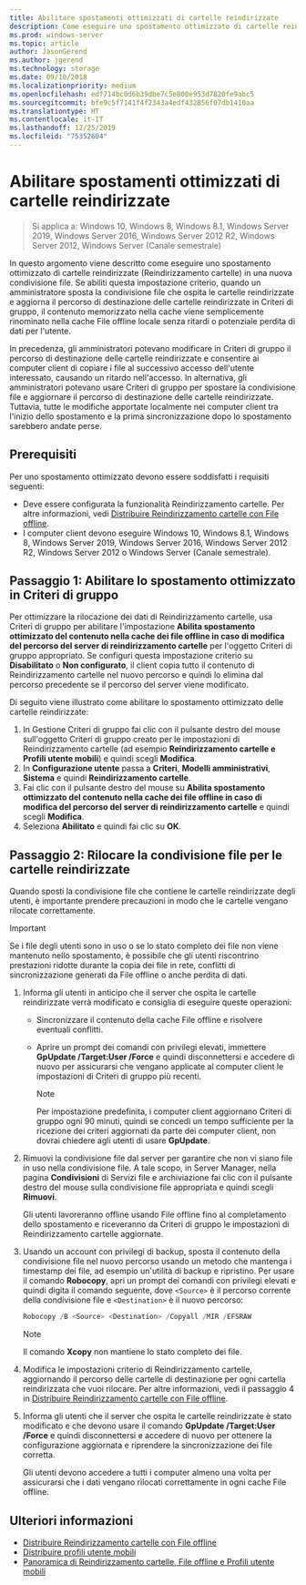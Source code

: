 ```yaml
---
title: Abilitare spostamenti ottimizzati di cartelle reindirizzate
description: Come eseguire uno spostamento ottimizzato di cartelle reindirizzate in una nuova condivisione file.
ms.prod: windows-server
ms.topic: article
author: JasonGerend
ms.author: jgerend
ms.technology: storage
ms.date: 09/10/2018
ms.localizationpriority: medium
ms.openlocfilehash: edf714bc0d6b39dbe7c5e800e953d7820fe9abc5
ms.sourcegitcommit: bfe9c5f7141f4f2343a4edf432856f07db1410aa
ms.translationtype: HT
ms.contentlocale: it-IT
ms.lasthandoff: 12/25/2019
ms.locfileid: "75352604"
---
```

# <a name="enable-optimized-moves-of-redirected-folders"></a>Abilitare spostamenti ottimizzati di cartelle reindirizzate

>Si applica a: Windows 10, Windows 8, Windows 8.1, Windows Server 2019, Windows Server 2016, Windows Server 2012 R2, Windows Server 2012, Windows Server (Canale semestrale)

In questo argomento viene descritto come eseguire uno spostamento ottimizzato di cartelle reindirizzate (Reindirizzamento cartelle) in una nuova condivisione file. Se abiliti questa impostazione criterio, quando un amministratore sposta la condivisione file che ospita le cartelle reindirizzate e aggiorna il percorso di destinazione delle cartelle reindirizzate in Criteri di gruppo, il contenuto memorizzato nella cache viene semplicemente rinominato nella cache File offline locale senza ritardi o potenziale perdita di dati per l'utente.

In precedenza, gli amministratori potevano modificare in Criteri di gruppo il percorso di destinazione delle cartelle reindirizzate e consentire ai computer client di copiare i file al successivo accesso dell'utente interessato, causando un ritardo nell'accesso. In alternativa, gli amministratori potevano usare Criteri di gruppo per spostare la condivisione file e aggiornare il percorso di destinazione delle cartelle reindirizzate. Tuttavia, tutte le modifiche apportate localmente nei computer client tra l'inizio dello spostamento e la prima sincronizzazione dopo lo spostamento sarebbero andate perse.

## <a name="prerequisites"></a>Prerequisiti

Per uno spostamento ottimizzato devono essere soddisfatti i requisiti seguenti:

- Deve essere configurata la funzionalità Reindirizzamento cartelle. Per altre informazioni, vedi [Distribuire Reindirizzamento cartelle con File offline](deploy-folder-redirection.md).
- I computer client devono eseguire Windows 10, Windows 8.1, Windows 8, Windows Server 2019, Windows Server 2016, Windows Server 2012 R2, Windows Server 2012 o Windows Server (Canale semestrale).

## <a name="step-1-enable-optimized-move-in-group-policy"></a>Passaggio 1: Abilitare lo spostamento ottimizzato in Criteri di gruppo

Per ottimizzare la rilocazione dei dati di Reindirizzamento cartelle, usa Criteri di gruppo per abilitare l'impostazione **Abilita spostamento ottimizzato del contenuto nella cache dei file offline in caso di modifica del percorso del server di reindirizzamento cartelle** per l'oggetto Criteri di gruppo appropriato. Se configuri questa impostazione criterio su **Disabilitato** o **Non configurato**, il client copia tutto il contenuto di Reindirizzamento cartelle nel nuovo percorso e quindi lo elimina dal percorso precedente se il percorso del server viene modificato.

Di seguito viene illustrato come abilitare lo spostamento ottimizzato delle cartelle reindirizzate:

1. In Gestione Criteri di gruppo fai clic con il pulsante destro del mouse sull'oggetto Criteri di gruppo creato per le impostazioni di Reindirizzamento cartelle (ad esempio **Reindirizzamento cartelle e Profili utente mobili**) e quindi scegli **Modifica**.
2. In **Configurazione utente** passa a **Criteri**, **Modelli amministrativi**, **Sistema** e quindi **Reindirizzamento cartelle**.
3. Fai clic con il pulsante destro del mouse su **Abilita spostamento ottimizzato del contenuto nella cache dei file offline in caso di modifica del percorso del server di reindirizzamento cartelle** e quindi scegli **Modifica**.
4. Seleziona **Abilitato** e quindi fai clic su **OK**.

## <a name="step-2-relocate-the-file-share-for-redirected-folders"></a>Passaggio 2: Rilocare la condivisione file per le cartelle reindirizzate

Quando sposti la condivisione file che contiene le cartelle reindirizzate degli utenti, è importante prendere precauzioni in modo che le cartelle vengano rilocate correttamente.

>[!IMPORTANT]
>Se i file degli utenti sono in uso o se lo stato completo dei file non viene mantenuto nello spostamento, è possibile che gli utenti riscontrino prestazioni ridotte durante la copia dei file in rete, conflitti di sincronizzazione generati da File offline o anche perdita di dati.

1. Informa gli utenti in anticipo che il server che ospita le cartelle reindirizzate verrà modificato e consiglia di eseguire queste operazioni:

      - Sincronizzare il contenuto della cache File offline e risolvere eventuali conflitti.
      - Aprire un prompt dei comandi con privilegi elevati, immettere **GpUpdate /Target:User /Force** e quindi disconnettersi e accedere di nuovo per assicurarsi che vengano applicate al computer client le impostazioni di Criteri di gruppo più recenti.

        >[!NOTE]
        >Per impostazione predefinita, i computer client aggiornano Criteri di gruppo ogni 90 minuti, quindi se concedi un tempo sufficiente per la ricezione dei criteri aggiornati da parte dei computer client, non dovrai chiedere agli utenti di usare **GpUpdate**.
2. Rimuovi la condivisione file dal server per garantire che non vi siano file in uso nella condivisione file. A tale scopo, in Server Manager, nella pagina **Condivisioni** di Servizi file e archiviazione fai clic con il pulsante destro del mouse sulla condivisione file appropriata e quindi scegli **Rimuovi**.

    Gli utenti lavoreranno offline usando File offline fino al completamento dello spostamento e riceveranno da Criteri di gruppo le impostazioni di Reindirizzamento cartelle aggiornate.

3. Usando un account con privilegi di backup, sposta il contenuto della condivisione file nel nuovo percorso usando un metodo che mantenga i timestamp dei file, ad esempio un'utilità di backup e ripristino. Per usare il comando **Robocopy**, apri un prompt dei comandi con privilegi elevati e quindi digita il comando seguente, dove ```<Source>``` è il percorso corrente della condivisione file e ```<Destination>``` è il nuovo percorso:

    ```PowerShell
    Robocopy /B <Source> <Destination> /Copyall /MIR /EFSRAW
    ```

    >[!NOTE]
    >Il comando **Xcopy** non mantiene lo stato completo dei file.
4. Modifica le impostazioni criterio di Reindirizzamento cartelle, aggiornando il percorso delle cartelle di destinazione per ogni cartella reindirizzata che vuoi rilocare. Per altre informazioni, vedi il passaggio 4 in [Distribuire Reindirizzamento cartelle con File offline](deploy-folder-redirection.md).
5. Informa gli utenti che il server che ospita le cartelle reindirizzate è stato modificato e che devono usare il comando **GpUpdate /Target:User /Force** e quindi disconnettersi e accedere di nuovo per ottenere la configurazione aggiornata e riprendere la sincronizzazione dei file corretta.

    Gli utenti devono accedere a tutti i computer almeno una volta per assicurarsi che i dati vengano rilocati correttamente in ogni cache File offline.

## <a name="more-information"></a>Ulteriori informazioni

* [Distribuire Reindirizzamento cartelle con File offline](deploy-folder-redirection.md)
* [Distribuire profili utente mobili](deploy-roaming-user-profiles.md)
* [Panoramica di Reindirizzamento cartelle, File offline e Profili utente mobili](folder-redirection-rup-overview.md)